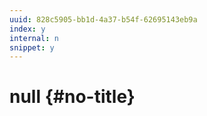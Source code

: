 ```yaml
---
uuid: 828c5905-bb1d-4a37-b54f-62695143eb9a
index: y
internal: n
snippet: y
---
```


# null {#no-title}


